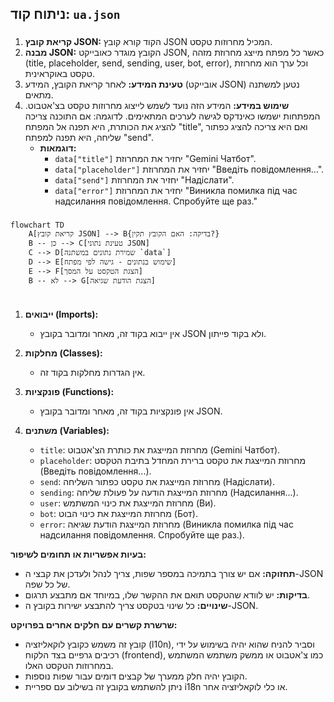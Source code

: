 ## ניתוח קוד: `ua.json`

### <algorithm>
1. **קריאת קובץ JSON:** הקוד קורא קובץ JSON המכיל מחרוזות טקסט.
2. **מבנה JSON:** הקובץ מוגדר כאובייקט JSON, כאשר כל מפתח מייצג מחרוזת מזהה (title, placeholder, send, sending, user, bot, error), וכל ערך הוא מחרוזת טקסט באוקראינית.
3. **טעינת המידע:** לאחר קריאת הקובץ, המידע (אובייקט JSON) נטען למשתנה מתאים.
4. **שימוש במידע:** המידע הזה נועד לשמש לייצוג מחרוזות טקסט בצ'אטבוט. המפתחות ישמשו כאינדקס לגישה לערכים המתאימים. לדוגמה: אם התוכנה צריכה להציג את הכותרת, היא תפנה אל המפתח "title", ואם היא צריכה להציג כפתור שליחה, היא תפנה למפתח "send".
   - **דוגמאות:**
      - `data["title"]` יחזיר את המחרוזת "Gemini Чатбот".
      - `data["placeholder"]` יחזיר את המחרוזת "Введіть повідомлення...".
      - `data["send"]` יחזיר את המחרוזת "Надіслати".
      - `data["error"]` יחזיר את המחרוזת "Виникла помилка під час надсилання повідомлення. Спробуйте ще раз."

### <mermaid>
```mermaid
flowchart TD
    A[קריאת קובץ JSON] --> B{בדיקה: האם הקובץ תקין?}
    B -- כן --> C[טעינת נתוני JSON]
    C --> D[שמירת נתונים במשתנה `data`]
    D --> E[שימוש בנתונים - גישה לפי מפתח]
    E --> F[הצגת הטקסט על המסך]
    B -- לא --> G[הצגת הודעת שגיאה]
   
```

### <explanation>
1. **ייבואים (Imports):**
   - אין ייבוא בקוד זה, מאחר ומדובר בקובץ JSON ולא בקוד פייתון.

2. **מחלקות (Classes):**
   - אין הגדרות מחלקות בקוד זה.

3. **פונקציות (Functions):**
   - אין פונקציות בקוד זה, מאחר ומדובר בקובץ JSON.

4. **משתנים (Variables):**
   -  `title`: מחרוזת המייצגת את כותרת הצ'אטבוט (Gemini Чатбот).
   -  `placeholder`: מחרוזת המייצגת את טקסט ברירת המחדל בתיבת הטקסט (Введіть повідомлення...).
   - `send`: מחרוזת המייצגת את טקסט כפתור השליחה (Надіслати).
   - `sending`: מחרוזת המייצגת הודעה על פעולת שליחה (Надсилання...).
   - `user`: מחרוזת המייצגת את כינוי המשתמש (Ви).
   - `bot`: מחרוזת המייצגת את כינוי הבוט (Бот).
   - `error`: מחרוזת המייצגת הודעת שגיאה (Виникла помилка під час надсилання повідомлення. Спробуйте ще раз.).

**בעיות אפשריות או תחומים לשיפור:**
- **תחזוקה:** אם יש צורך בתמיכה במספר שפות, צריך לנהל ולעדכן את קבצי ה-JSON של כל שפה.
- **בדיקות:** יש לוודא שהטקסט תואם את ההקשר שלו, במיוחד אם מתבצע תרגום.
- **שינויים:** כל שינוי בטקסט צריך להתבצע ישירות בקובץ ה-JSON.

**שרשרת קשרים עם חלקים אחרים בפרויקט:**
- קובץ זה משמש כקובץ לוקאליזציה (l10n), וסביר להניח שהוא יהיה בשימוש על ידי רכיבים גרפיים בצד הלקוח (frontend), כמו צ'אטבוט או ממשק משתמש המשתמש במחרוזות הטקסט האלו.
- הקובץ יהיה חלק ממערך של קבצים דומים עבור שפות נוספות.
- ניתן להשתמש בקובץ זה בשילוב עם ספריית i18n או כלי לוקאליזציה אחר.